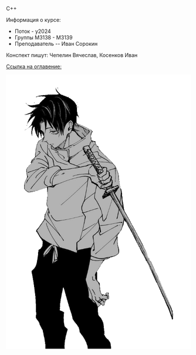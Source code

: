 C++

Информация о курсе:

* Поток - y2024
* Группы М3138 - М3139
* Преподаватель -- Иван Сорокин

Конспект пишут: Чепелин Вячеслав, Косенков Иван

[Ссылка на оглавение:](./SUMMARY.md)

![obligatory anime](./assets/transparent_youta.png) 

